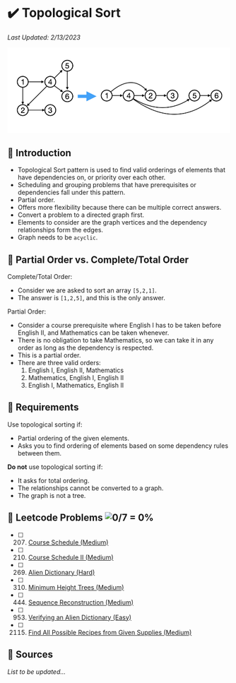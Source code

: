 # :heavy_check_mark: Topological Sort
*Last Updated: 2/13/2023*

![Image of topological sort](../images/patterns/topological-sort/topological-sort.png)

## :round_pushpin: Introduction
- Topological Sort pattern is used to find valid orderings of elements that have dependencies on, or priority over each other.
- Scheduling and grouping problems that have prerequisites or dependencies fall under this pattern.
- Partial order.
- Offers more flexibility because there can be multiple correct answers.
- Convert a problem to a directed graph first.
- Elements to consider are the graph vertices and the dependency relationships form the edges.
- Graph needs to be `acyclic`.

## :round_pushpin: Partial Order vs. Complete/Total Order
Complete/Total Order:
- Consider we are asked to sort an array `[5,2,1]`.
- The answer is `[1,2,5]`, and this is the only answer.

Partial Order:
- Consider a course prerequisite where English I has to be taken before English II, and Mathematics can be taken whenever.
- There is no obligation to take Mathematics, so we can take it in any order as long as the dependency is respected.
- This is a partial order.
- There are three valid orders:
  1. English I, English II, Mathematics
  2. Mathematics, English I, English II
  3. English I, Mathematics, English II

## :round_pushpin: Requirements
Use topological sorting if:
- Partial ordering of the given elements.
- Asks you to find ordering of elements based on some dependency rules between them.

**Do not** use topological sorting if:
- It asks for total ordering.
- The relationships cannot be converted to a graph.
- The graph is not a tree.

## :round_pushpin: Leetcode Problems ![0/7 = 0%](https://progress-bar.dev/0)

- [ ] 207. [Course Schedule (Medium)](https://leetcode.com/problems/course-schedule/)
- [ ] 210. [Course Schedule II (Medium)](https://leetcode.com/problems/course-schedule-ii/)
- [ ] 269. [Alien Dictionary (Hard)](https://leetcode.com/problems/alien-dictionary/)
- [ ] 310. [Minimum Height Trees (Medium)](https://leetcode.com/problems/minimum-height-trees/)
- [ ] 444. [Sequence Reconstruction (Medium)](https://leetcode.com/problems/sequence-reconstruction/)
- [ ] 953. [Verifying an Alien Dictionary (Easy)](https://leetcode.com/problems/verifying-an-alien-dictionary/)
- [ ] 2115. [Find All Possible Recipes from Given Supplies (Medium)](https://leetcode.com/problems/find-all-possible-recipes-from-given-supplies/)

## :round_pushpin: Sources
*List to be updated...*
